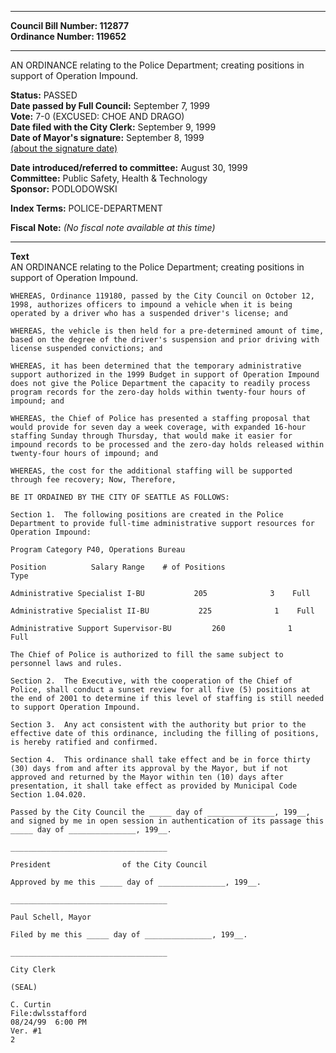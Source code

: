 * * * * *  
  
**Council Bill Number: [](#h0)[](#h2)112877**   
**Ordinance Number: 119652**  
  
* * * * *  
  
AN ORDINANCE relating to the Police Department; creating positions in support of Operation Impound.  
  
**Status:** PASSED   
**Date passed by Full Council:** September 7, 1999   
**Vote:** 7-0 (EXCUSED: CHOE AND DRAGO)   
**Date filed with the City Clerk:** September 9, 1999   
**Date of Mayor's signature:** September 8, 1999   
[(about the signature date)](/~public/approvaldate.htm)   
  
  
**Date introduced/referred to committee:** August 30, 1999   
**Committee:** Public Safety, Health & Technology   
**Sponsor:** PODLODOWSKI   
  
**Index Terms:** POLICE-DEPARTMENT  
  
**Fiscal Note:** *(No fiscal note available at this time)*  
  
* * * * *  
  
**Text**  
    AN ORDINANCE relating to the Police Department; creating positions in  
    support of Operation Impound.  
  
    WHEREAS, Ordinance 119180, passed by the City Council on October 12,  
    1998, authorizes officers to impound a vehicle when it is being  
    operated by a driver who has a suspended driver's license; and  
  
    WHEREAS, the vehicle is then held for a pre-determined amount of time,  
    based on the degree of the driver's suspension and prior driving with  
    license suspended convictions; and  
  
    WHEREAS, it has been determined that the temporary administrative  
    support authorized in the 1999 Budget in support of Operation Impound  
    does not give the Police Department the capacity to readily process  
    program records for the zero-day holds within twenty-four hours of  
    impound; and  
  
    WHEREAS, the Chief of Police has presented a staffing proposal that  
    would provide for seven day a week coverage, with expanded 16-hour  
    staffing Sunday through Thursday, that would make it easier for  
    impound records to be processed and the zero-day holds released within  
    twenty-four hours of impound; and  
  
    WHEREAS, the cost for the additional staffing will be supported  
    through fee recovery; Now, Therefore,  
  
    BE IT ORDAINED BY THE CITY OF SEATTLE AS FOLLOWS:  
  
    Section 1.  The following positions are created in the Police  
    Department to provide full-time administrative support resources for  
    Operation Impound:  
  
    Program Category P40, Operations Bureau  
  
    Position          Salary Range    # of Positions  
    Type  
  
    Administrative Specialist I-BU           205              3    Full  
  
    Administrative Specialist II-BU           225              1    Full  
  
    Administrative Support Supervisor-BU         260              1  
    Full  
  
    The Chief of Police is authorized to fill the same subject to  
    personnel laws and rules.  
  
    Section 2.  The Executive, with the cooperation of the Chief of  
    Police, shall conduct a sunset review for all five (5) positions at  
    the end of 2001 to determine if this level of staffing is still needed  
    to support Operation Impound.  
  
    Section 3.  Any act consistent with the authority but prior to the  
    effective date of this ordinance, including the filling of positions,  
    is hereby ratified and confirmed.  
  
    Section 4.  This ordinance shall take effect and be in force thirty  
    (30) days from and after its approval by the Mayor, but if not  
    approved and returned by the Mayor within ten (10) days after  
    presentation, it shall take effect as provided by Municipal Code  
    Section 1.04.020.  
  
    Passed by the City Council the _____ day of _______________, 199__,  
    and signed by me in open session in authentication of its passage this  
    _____ day of _______________, 199__.  
  
    ___________________________________  
  
    President                of the City Council  
  
    Approved by me this _____ day of _______________, 199__.  
  
    ___________________________________  
  
    Paul Schell, Mayor  
  
    Filed by me this _____ day of _______________, 199__.  
  
    ___________________________________  
  
    City Clerk  
  
    (SEAL)  
  
    C. Curtin  
    File:dwlsstafford  
    08/24/99  6:00 PM  
    Ver. #1  
    2  
